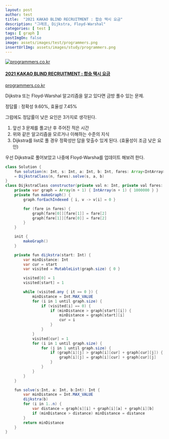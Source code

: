 ```yaml
---
layout: post
author: test
title:  "2021 KAKAO BLIND RECRUITMENT : 합승 택시 요금"
description: "그래프, Dijkstra, Floyd-Warshal"
categories: [ test ]
tags: [ graph ]
postImgOn: false
image: assets/images/test/programmers.png
insertUrlImg: assets/images/study/programmers.png
---
```


<div class="card h-100 my-u-padding"><div class="insertcover"><a target="_blank" class="text-dark" href="https://programmers.co.kr/learn/courses/30/lessons/72413"><div class=""><img class="inserturl" src="{{site.baseurl}}/{{ page.insertUrlImg}}" alt="programmers.co.kr"/></div><div class="insert-img-body"><h4 class="insert-img-title">2021 KAKAO BLIND RECRUITMENT : 합승 택시 요금</h4><p class="insert-img-description">programmers.co.kr</p></div></a></div></div>

Dijkstra 또는 Floyd-Warshal 알고리즘을 알고 있다면 금방 풀수 있는 문제.

정답률 : 정확성 9.60%, 효율성 7.45%

그럼에도 정답률이 낮은 요인은 3가지로 생각된다.

1. 앞선 3 문제를 풀고난 후 주어진 적은 시간
2. 위와 같은 알고리즘을 모르거나 이해하는 수준의 지식
3. Dijkstra를 list로 풀 경우 정확성만 답을 맞출수 있게 된다. (효율성이 조금 낮은 요인)

우선 Dijkstra로 풀어보았고 나중에 Floyd-Warsha를 업데이트 해보려 한다.


```java
class Solution {
    fun solution(n: Int, s: Int, a: Int, b: Int, fares: Array<IntArray>) 
    = DijkstraClass(n, fares).solve(s, a, b)
}
class DijkstraClass constructor(private val n: Int, private val fares: Array<IntArray>) {
    private var graph = Array(n + 1) { IntArray(n + 1) { 1000000 } }
    private fun makeGraph() {
        graph.forEachIndexed { i, v -> v[i] = 0 }

        for (fare in fares) {
            graph[fare[0]][fare[1]] = fare[2]
            graph[fare[1]][fare[0]] = fare[2]
        }
    }

    init {
        makeGraph()
    }

    private fun dijkstra(start: Int) {
        var minDistance: Int
        var cur = start
        var visited = MutableList(graph.size) { 0 }

        visited[0] = 1
        visited[start] = 1

        while (visited.any { it == 0 }) {
            minDistance = Int.MAX_VALUE
            for (i in 1 until graph.size) {
                if (visited[i] == 0) {
                    if (minDistance > graph[start][i]) {
                        minDistance = graph[start][i]
                        cur = i
                    }
                }
            }
            visited[cur] = 1
            for (i in 1 until graph.size) {
                for (j in 1 until graph.size) {
                    if (graph[i][j] > graph[i][cur] + graph[cur][j]) {
                        graph[i][j] = graph[i][cur] + graph[cur][j]
                    }
                }
            }
        }
    }

    fun solve(s:Int, a: Int, b:Int): Int {
        var minDistance = Int.MAX_VALUE
        dijkstra(b)
        for (i in 1..n) {
            var distance = graph[s][i] + graph[i][a] + graph[i][b]
            if (minDistance > distance) minDistance = distance
        }
        return minDistance
    }
}
```